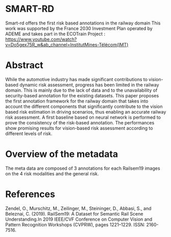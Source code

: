 # SMART-RD
Smart-rd offers the first risk based annotations in the railway domain
This work was supported by the France 2030 Investment Plan operated by ADEME and takes part in the ECOTrain Project : https://www.youtube.com/watch?v=Do5gex75R_w&ab_channel=InstitutMines-Télécom(IMT)

# Abstract
While the automotive industry has made significant contributions to vision-based dynamic risk assessment,
progress has been limited in the railway domain. This is mainly due to the lack of data and to the unavailability
of security-based annotation for the existing datasets. This paper proposes the first annotation framework for the railway domain that takes into account the different components that significantly contribute to the vision based risk estimation in driving scenarios, thus enabling an accurate railway risk assessment. A first baseline based on neural network is performed to prove the consistency of the risk-based annotation. The performances show promising results for vision-based risk assessment according to different levels of risk.

# Overview of the metadata
The meta data are composed of 3 annotations for each Railsem19 images on the 4 risk modalities and the general risk.



# References 
Zendel, O., Murschitz, M., Zeilinger, M., Steininger, D., Abbasi, S., and Beleznai, C. (2019). RailSem19: A Dataset for Semantic Rail Scene Understanding.In 2019 IEEE/CVF Conference on Computer Vision and Pattern Recognition Workshops (CVPRW), pages 1221–1229. ISSN: 2160-7516.
